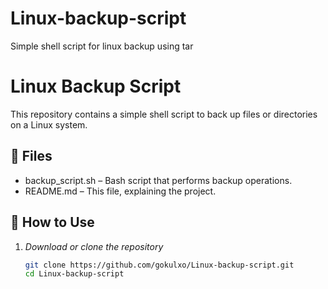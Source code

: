 # Linux-backup-script
Simple shell script for linux backup using tar
# Linux Backup Script

This repository contains a simple shell script to back up files or directories on a Linux system.

## 🔧 Files

- backup_script.sh – Bash script that performs backup operations.
- README.md – This file, explaining the project.

## 🚀 How to Use

1. *Download or clone the repository*  
   ```bash
   git clone https://github.com/gokulxo/Linux-backup-script.git
   cd Linux-backup-script

